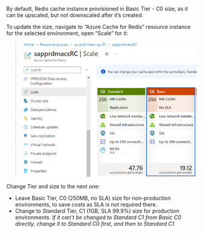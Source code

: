By default, Redis cache instance provisioned in Basic Tier - C0 size, as it can be upscaled, but not downscaled after it’s created.

To update the size, navigate to “Azure Cache for Redis” resource instance for the selected environment, open “Scale” for it:

> ![image.png](.attachments/image-ee404fa0-fb60-408f-a82a-d429321f1c33.png)


Change Tier and size to the next one:
* Leave Basic Tier, C0 (250MB, no SLA) size for non-production environments, to save costs as SLA is not required there.
* Change to Standard Tier, C1 (1GB, SLA 99.9%) size for production environments. *If it can’t be changed to Standard C1 from Basic C0 directly, change it to Standard C0 first, and then to Standard C1*
